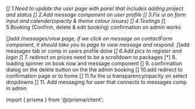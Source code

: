 [*] 1.Need to update the user page with panel that includes adding project and status
[] 2.Add message component on user profile
[] 3.Fix ui on form input and calender(opacity & theme colour issues)
[] 4.Testings
[*] 5.Booking (Confirm, delete & edit booking) confirmation on admin works

[*]add /messages/view  page, if we click on message on contactForm component, it should take you to page to view message and respond.
[*]add messages tab or comp in users profile done
[*] 6.Add pics to register and login
[*] 7. redirect on prices need to be a scrolldown to packages
[*] 8. loading spinner on book now and message component
[] 9. confirmation dialog on the delete button on the the admin booking
[] 10.add redirect to confirmation page or to home
[] 11.fix the ui transparency/opacity on select dropdowns
[] 11. Add messaging for  user that connects to messages comp in admin

import { prisma } from '@/prisma/client';
